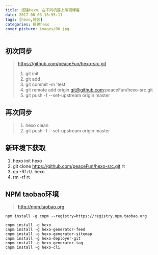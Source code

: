 ```yaml
---
title: 搭建Hexo，在不同机器上编辑博客
date: 2017-06-03 18:55:11
tags: [hexo,博客]
categories: 搭建hexo
cover_picture: images/06.jpg
---
```



## 初次同步

> https://github.com/peaceFun/hexo-src.git
> 
> 1. git init 
> 1. git add .
> 1. git commit -m 'test'
> 1. git remote add origin git@github.com:peaceFun/hexo-src.git
> 1. git push -f --set-upstream origin master
> 

## 再次同步
> 1. hexo clean 
> 1. git push -f --set-upstream origin master


<!--more-->
## 新环境下获取

1. hexo init hexo
2. git clone https://github.com/peaceFun/hexo-src.git rt
3. cp -Rf rt/. hexo
4. rm -rf rt


## NPM taobao环境
> http://npm.taobao.org
> 
```
npm install -g cnpm --registry=https://registry.npm.taobao.org

cnpm install -g hexo
cnpm install -g hexo-generator-feed
cnpm install -g hexo-generator-sitemap
cnpm install -g hexo-deployer-git
cnpm install -g hexo-generator-tag
cnpm install -g hexo-cli
```